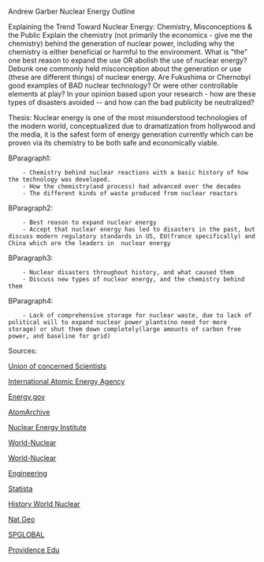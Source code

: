 Andrew Garber
Nuclear Energy Outline

Explaining the Trend Toward Nuclear Energy:  Chemistry, Misconceptions & the Public
Explain the chemistry (not primarily the economics - give me the chemistry) behind the generation of nuclear power, including why the chemistry is either beneficial or harmful to the environment.  What is "the" one best reason to expand the use OR abolish the use of nuclear energy? 
Debunk one commonly held misconception about the generation or use (these are different things) of nuclear energy. 
Are Fukushima or Chernobyl good examples of BAD nuclear technology? Or were other controllable elements at play? In your opinion based upon your research - how are these types of disasters avoided -- and how can the bad publicity be neutralized? 


Thesis: Nuclear energy is one of the most misunderstood technologies of the modern world, conceptualized due to dramatization from hollywood and the media, it is the safest form of energy generation currently which can be proven via its chemistry to be both safe and economically viable.

BParagraph1: 

        - Chemistry behind nuclear reactions with a basic history of how the technology was developed.
        - How the chemistry(and process) had advanced over the decades
        - The different kinds of waste produced from nuclear reactors

BParagraph2:

        - Best reason to expand nuclear energy
        - Accept that nuclear energy has led to disasters in the past, but discuss modern regulatory standards in US, EU(france specifically) and China which are the leaders in  nuclear energy

BParagraph3:

        - Nuclear disasters throughout history, and what caused them
        - Discuss new types of nuclear energy, and the chemistry behind them

BParagraph4:

        - Lack of comprehensive storage for nuclear waste, due to lack of political will to expand nuclear power plants(no need for more storage) or shut them down completely(large amounts of carbon free power, and baseline for grid)


Sources:

[Union of concerned Scientists](https://www.ucsusa.org/resources/how-nuclear-power-works#:~:text=In%20nuclear%20power%20plants%2C%20neutrons,control%20rods%22%20that%20absorb%20neutrons.)

[International Atomic Energy Agency](https://www.iaea.org/newscenter/news/what-is-nuclear-energy-the-science-of-nuclear-power)

[Energy.gov](https://www.energy.gov/ne/office-nuclear-energy)

[AtomArchive](https://chem.libretexts.org/Bookshelves/Physical_and_Theoretical_Chemistry_Textbook_Maps/Supplemental_Modules_(Physical_and_Theoretical_Chemistry)/Nuclear_Chemistry/Applications_of_Nuclear_Chemistry/Nuclear_Reactors)

[Nuclear Energy Institute](https://www.nei.org/fundamentals/nuclear-waste)

[World-Nuclear](https://world-nuclear.org/nuclear-essentials/what-is-nuclear-waste-and-what-do-we-do-with-it.aspx)

[World-Nuclear](https://world-nuclear.org/information-library/current-and-future-generation/nuclear-power-in-the-world-today.aspx)

[Engineering](https://www.engineering.com/story/whats-the-death-toll-of-nuclear-vs-other-energy-sources)

[Statista](https://www.statista.com/statistics/494425/death-rate-worldwide-by-energy-source/)

[History World Nuclear](https://world-nuclear.org/information-library/current-and-future-generation/outline-history-of-nuclear-energy.aspx)

[Nat Geo](https://www.nationalgeographic.com/environment/article/nuclear-energy#:~:text=Nuclear%20energy%20history,at%20the%20University%20of%20Chicago.)

[SPGLOBAL](https://www.spglobal.com/commodityinsights/en/market-insights/latest-news/oil/100621-global-energy-demand-to-grow-47-by-2050-with-oil-still-top-source-us-eia)

[Providence Edu](https://digitalcommons.providence.edu/cgi/viewcontent.cgi?article=1013&context=chemistry_students)